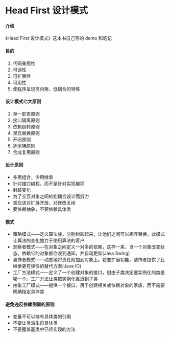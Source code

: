 # Head First 设计模式

#### 介绍
《Head First 设计模式》这本书自己写的 demo 和笔记



#### 目的

1. 代码重用性
2. 可读性
3. 可扩展性
4. 可用性
5. 使程序呈现高内聚，低耦合的特性



#### 设计模式七大原则

1. 单一职责原则
2. 接口隔离原则
3. 依赖倒转原则
4. 里氏替换原则
5. 开闭原则
6. 迪米特原则
7. 合成复用原则



####  设计原则

* 多用组合，少用继承
* 针对接口编程，而不是针对实现编程
* 封装变化
* 为了交互对象之间的松耦合设计而努力
* 类应该对扩展开放，对修改关闭
* 要依赖抽象，不要依赖具体类



#### 模式

* 策略模式——定义算法族，分别封装起来，让他们之间可以相互替换，此模式让算法的变化独立于使用算法的客户
* 观察者模式——在对象之间定义一对多的依赖，这样一来，当一个对象改变状态。依赖它的对象都会收到通知，并自动更新(Java Swing)
* 装饰者模式——动态地将责任附加到对象上。若要扩展功能，装饰者提供了比继承更有弹性的替代方案(Java IO)
* 工厂方法模式——定义了一个创建对象的接口，但由子类决定要实例化的类是哪一个。工厂方法让类把实例化推迟到子类
* 抽象工厂模式——提供一个接口，用于创建相关或依赖对象的家族，而不需要明确指定具体类



#### 避免违反依赖倒置的原则

* 变量不可以持有具体类的引用
* 不要让类派生自具体类
* 不要覆盖基类中已经实现的方法
